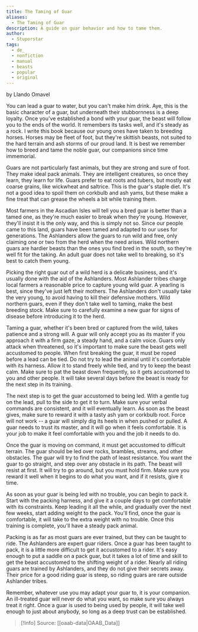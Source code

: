 ```yaml
---
title: The Taming of Guar
aliases:
  - The Taming of Guar
description: A guide on guar behavior and how to tame them.
author:
  - Stuporstar
tags:
  - de_
  - nonfiction
  - manual
  - beasts
  - popular
  - original
---
```

by Llando Omavel

You can lead a guar to water, but you can't make him drink. Aye, this is the basic character of a guar, but underneath their stubbornness is a deep loyalty. Once you've established a bond with your guar, the beast will follow you to the ends of the world. It remembers its tasks well, and it's steady as a rock. I write this book because our young ones have taken to breeding horses. Horses may be fleet of foot, but they're skittish beasts, not suited to the hard terrain and ash storms of our proud land. It is best we remember how to breed and tame the noble guar, our companions since time immemorial.  
  
Guars are not particularly fast animals, but they are strong and sure of foot. They make ideal pack animals. They are intelligent creatures, so once they learn, they learn for life. Guars prefer to eat roots and tubers, but mostly eat coarse grains, like wickwheat and saltrice. This is the guar's staple diet. It's not a good idea to spoil them on corkbulb and ash yams, but these make a fine treat that can grease the wheels a bit while training them.  
  
Most farmers in the Ascadian Isles will tell you a bred guar is better than a tamed one, as they're much easier to break when they're young. However, they'll insist it is the only way, and this is simply not so. Since our people came to this land, guars have been tamed and adapted to our uses for generations. The Ashlanders allow the guars to run wild and free, only claiming one or two from the herd when the need arises. Wild northern guars are hardier beasts than the ones you find bred in the south, so they're well fit for the taking. An adult guar does not take well to breaking, so it's best to catch them young.  
  
Picking the right guar out of a wild herd is a delicate business, and it's usually done with the aid of the Ashlanders. Most Ashlander tribes charge local farmers a reasonable price to capture young wild guar. A yearling is best, since they've just left their mothers. The Ashlanders don't usually take the very young, to avoid having to kill their defensive mothers. Wild northern guars, even if they don't take well to taming, make the best breeding stock. Make sure to carefully examine a new guar for signs of disease before introducing it to the herd.  
  
Taming a guar, whether it's been bred or captured from the wild, takes patience and a strong will. A guar will only accept you as its master if you approach it with a firm gaze, a steady hand, and a calm voice. Guars only attack when threatened, so it's important to make sure the beast gets well accustomed to people. When first breaking the guar, it must be roped before a lead can be tied. Do not try to lead the animal until it's comfortable with its harness. Allow it to stand freely while tied, and try to keep the beast calm. Make sure to pat the beast down frequently, so it gets accustomed to you and other people. It will take several days before the beast is ready for the next step in its training.  
  
The next step is to get the guar accustomed to being led. With a gentle tug on the lead, pull to the side to get it to turn. Make sure your verbal commands are consistent, and it will eventually learn. As soon as the beast gives, make sure to reward it with a tasty ash yam or corkbulb root. Force will not work -- a guar will simply dig its heels in when pushed or pulled. A guar needs to trust its master, and it will go when it feels comfortable. It is your job to make it feel comfortable with you and the job it needs to do.  
  
Once the guar is moving on command, it must get accustomed to difficult terrain. The guar should be led over rocks, brambles, streams, and other obstacles. The guar will try to find the path of least resistance. You want the guar to go straight, and step over any obstacle in its path. The beast will resist at first. It will try to go around, but you must hold firm. Make sure you reward it well when it begins to do what you want, and if it resists, give it time.  
  
As soon as your guar is being led with no trouble, you can begin to pack it. Start with the packing harness, and give it a couple days to get comfortable with its constraints. Keep leading it all the while, and gradually over the next few weeks, start adding weight to the pack. You'll find, once the guar is comfortable, it will take to the extra weight with no trouble. Once this training is complete, you'll have a steady pack animal.  
  
Packing is as far as most guars are ever trained, but they can be taught to ride. The Ashlanders are expert guar riders. Once a guar has been taught to pack, it is a little more difficult to get it accustomed to a rider. It's easy enough to put a saddle on a pack guar, but it takes a lot of time and skill to get the beast accustomed to the shifting weight of a rider. Nearly all riding guars are trained by Ashlanders, and they do not give their secrets away. Their price for a good riding guar is steep, so riding guars are rare outside Ashlander tribes.  
  
Remember, whatever use you may adapt your guar to, it is your companion. An ill-treated guar will never do what you want, so make sure you always treat it right. Once a guar is used to being used by people, it will take well enough to just about anybody, so long as a deep trust can be established.

> [!Info]
> Source: [[oaab-data|OAAB_Data]]
